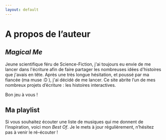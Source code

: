 ```yaml
---
layout: default
---
```

# A propos de l’auteur

## *Magical Me*

Jeune scientifique féru de Science-Fiction, j'ai toujours eu envie de me lancer dans l'écriture afin de faire partager les nombreuses idées d'histoires que j'avais en tête. Après une très longue hésitation, et poussé par ma fiancée (ma muse :D ), j'ai décidé de me lancer. Ce site abrite l’un de mes nombreux projets d’écriture : les histoires interactives.

Bon jeu à vous !

## Ma playlist

Si vous souhaitez écouter une liste de musiques qui me donnent de l’inspiration, voici mon *Best Of*. Je le mets à jour régulièrement, n’hésitez pas à venir le ré-écouter !

<div class="auto-resizable-iframe" id="player">
  <div>
    <script src="{{ site.baseurl }}/assets/js/w3.js"></script>
    <div w3-include-html="{{ site.baseurl }}/playlist.html"></div>
      <script>
        w3.includeHTML();
      </script>
  </div>
</div>
